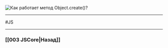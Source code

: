 ![Как работает метод `Object.create()`?](https://youtu.be/V-m0sQ-hW58?t=28)



___
 #JS 

___

### [[003 JSCore|Назад]]